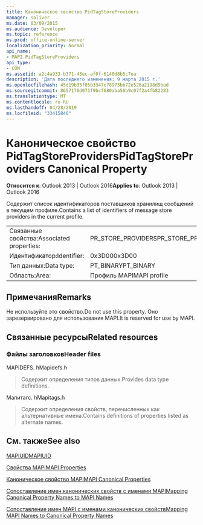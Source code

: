 ```yaml
---
title: Каноническое свойство PidTagStoreProviders
manager: soliver
ms.date: 03/09/2015
ms.audience: Developer
ms.topic: reference
ms.prod: office-online-server
localization_priority: Normal
api_name:
- MAPI.PidTagStoreProviders
api_type:
- COM
ms.assetid: a2c4a933-b371-43ec-af0f-6140d8b5c7ea
description: 'Дата последнего изменения: 9 марта 2015 г.'
ms.openlocfilehash: 45d19b35f05b3347e78973bb72e526a2198d9bad
ms.sourcegitcommit: 8657170d071f9bcf680aba50b9c07f2a4fb82283
ms.translationtype: MT
ms.contentlocale: ru-RU
ms.lasthandoff: 04/28/2019
ms.locfileid: "33415840"
---
```

# <a name="pidtagstoreproviders-canonical-property"></a><span data-ttu-id="b7d0a-103">Каноническое свойство PidTagStoreProviders</span><span class="sxs-lookup"><span data-stu-id="b7d0a-103">PidTagStoreProviders Canonical Property</span></span>

  
  
<span data-ttu-id="b7d0a-104">**Относится к**: Outlook 2013 | Outlook 2016</span><span class="sxs-lookup"><span data-stu-id="b7d0a-104">**Applies to**: Outlook 2013 | Outlook 2016</span></span> 
  
<span data-ttu-id="b7d0a-105">Содержит список идентификаторов поставщиков хранилищ сообщений в текущем профиле.</span><span class="sxs-lookup"><span data-stu-id="b7d0a-105">Contains a list of identifiers of message store providers in the current profile.</span></span>
  
|||
|:-----|:-----|
|<span data-ttu-id="b7d0a-106">Связанные свойства:</span><span class="sxs-lookup"><span data-stu-id="b7d0a-106">Associated properties:</span></span>  <br/> |<span data-ttu-id="b7d0a-107">PR_STORE_PROVIDERS</span><span class="sxs-lookup"><span data-stu-id="b7d0a-107">PR_STORE_PROVIDERS</span></span>  <br/> |
|<span data-ttu-id="b7d0a-108">Идентификатор:</span><span class="sxs-lookup"><span data-stu-id="b7d0a-108">Identifier:</span></span>  <br/> |<span data-ttu-id="b7d0a-109">0x3D00</span><span class="sxs-lookup"><span data-stu-id="b7d0a-109">0x3D00</span></span>  <br/> |
|<span data-ttu-id="b7d0a-110">Тип данных:</span><span class="sxs-lookup"><span data-stu-id="b7d0a-110">Data type:</span></span>  <br/> |<span data-ttu-id="b7d0a-111">PT_BINARY</span><span class="sxs-lookup"><span data-stu-id="b7d0a-111">PT_BINARY</span></span>  <br/> |
|<span data-ttu-id="b7d0a-112">Область:</span><span class="sxs-lookup"><span data-stu-id="b7d0a-112">Area:</span></span>  <br/> |<span data-ttu-id="b7d0a-113">Профиль MAPI</span><span class="sxs-lookup"><span data-stu-id="b7d0a-113">MAPI profile</span></span>  <br/> |
   
## <a name="remarks"></a><span data-ttu-id="b7d0a-114">Примечания</span><span class="sxs-lookup"><span data-stu-id="b7d0a-114">Remarks</span></span>

<span data-ttu-id="b7d0a-115">Не используйте это свойство.</span><span class="sxs-lookup"><span data-stu-id="b7d0a-115">Do not use this property.</span></span> <span data-ttu-id="b7d0a-116">Оно зарезервировано для использования MAPI.</span><span class="sxs-lookup"><span data-stu-id="b7d0a-116">It is reserved for use by MAPI.</span></span>
  
## <a name="related-resources"></a><span data-ttu-id="b7d0a-117">Связанные ресурсы</span><span class="sxs-lookup"><span data-stu-id="b7d0a-117">Related resources</span></span>

### <a name="header-files"></a><span data-ttu-id="b7d0a-118">Файлы заголовков</span><span class="sxs-lookup"><span data-stu-id="b7d0a-118">Header files</span></span>

<span data-ttu-id="b7d0a-119">MAPIDEFS. h</span><span class="sxs-lookup"><span data-stu-id="b7d0a-119">Mapidefs.h</span></span>
  
> <span data-ttu-id="b7d0a-120">Содержит определения типов данных.</span><span class="sxs-lookup"><span data-stu-id="b7d0a-120">Provides data type definitions.</span></span>
    
<span data-ttu-id="b7d0a-121">Мапитагс. h</span><span class="sxs-lookup"><span data-stu-id="b7d0a-121">Mapitags.h</span></span>
  
> <span data-ttu-id="b7d0a-122">Содержит определения свойств, перечисленных как альтернативные имена.</span><span class="sxs-lookup"><span data-stu-id="b7d0a-122">Contains definitions of properties listed as alternate names.</span></span>
    
## <a name="see-also"></a><span data-ttu-id="b7d0a-123">См. также</span><span class="sxs-lookup"><span data-stu-id="b7d0a-123">See also</span></span>



[<span data-ttu-id="b7d0a-124">MAPIUID</span><span class="sxs-lookup"><span data-stu-id="b7d0a-124">MAPIUID</span></span>](mapiuid.md)


[<span data-ttu-id="b7d0a-125">Свойства MAPI</span><span class="sxs-lookup"><span data-stu-id="b7d0a-125">MAPI Properties</span></span>](mapi-properties.md)
  
[<span data-ttu-id="b7d0a-126">Каноническое свойство MAPI</span><span class="sxs-lookup"><span data-stu-id="b7d0a-126">MAPI Canonical Properties</span></span>](mapi-canonical-properties.md)
  
[<span data-ttu-id="b7d0a-127">Сопоставление имен канонических свойств с именами MAPI</span><span class="sxs-lookup"><span data-stu-id="b7d0a-127">Mapping Canonical Property Names to MAPI Names</span></span>](mapping-canonical-property-names-to-mapi-names.md)
  
[<span data-ttu-id="b7d0a-128">Сопоставление имен MAPI с именами канонических свойств</span><span class="sxs-lookup"><span data-stu-id="b7d0a-128">Mapping MAPI Names to Canonical Property Names</span></span>](mapping-mapi-names-to-canonical-property-names.md)

